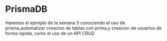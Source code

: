 # PrismaDB
Haremos el ejemplo de la semana 5 conociendo el uso de prisma,automatizar creacion de tablas con prima,y creacion de usuarios de forma rapida, como el uso de un API CRUD
